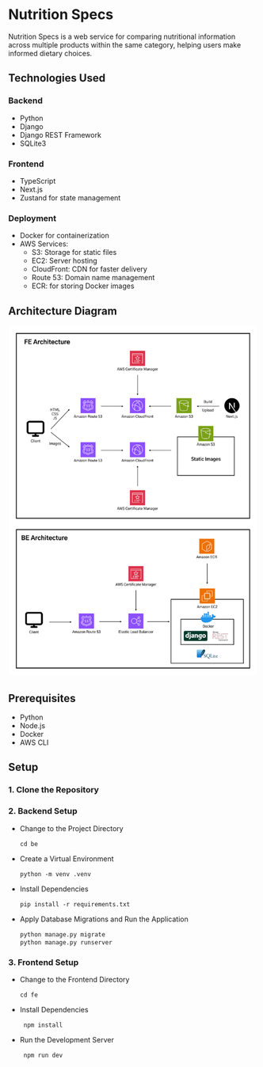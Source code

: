 # Nutrition Specs

Nutrition Specs is a web service for comparing nutritional information across multiple products within the same category, helping users make informed dietary choices.

## Technologies Used

### Backend

- Python
- Django
- Django REST Framework
- SQLite3

### Frontend

- TypeScript
- Next.js
- Zustand for state management

### Deployment

- Docker for containerization
- AWS Services:
  - S3: Storage for static files
  - EC2: Server hosting
  - CloudFront: CDN for faster delivery
  - Route 53: Domain name management
  - ECR: for storing Docker images

## Architecture Diagram

<div align="center">
  <img src="./Architecture.png" alt="Nutrition Specs Architecture Diagram" width="500">
</div>

## Prerequisites

- Python
- Node.js
- Docker
- AWS CLI

## Setup

### 1. Clone the Repository

### 2. Backend Setup

- Change to the Project Directory

  ```
  cd be
  ```

- Create a Virtual Environment

  ```
  python -m venv .venv
  ```

- Install Dependencies

  ```
  pip install -r requirements.txt
  ```

- Apply Database Migrations and Run the Application

  ```
  python manage.py migrate
  python manage.py runserver
  ```

### 3. Frontend Setup

- Change to the Frontend Directory

  ```
  cd fe
  ```

- Install Dependencies

  ```
   npm install
  ```

- Run the Development Server

  ```
   npm run dev
  ```
